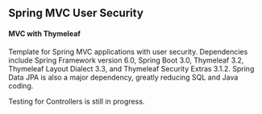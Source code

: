 ## Spring MVC User Security

#### MVC with Thymeleaf

Template for Spring MVC applications with user security. Dependencies include Spring Framework version 6.0,
Spring Boot 3.0, Thymeleaf 3.2, Thymeleaf Layout Dialect 3.3, and Thymeleaf Security Extras 3.1.2. Spring Data JPA is
also a major dependency, greatly reducing SQL and Java coding.

Testing for Controllers is still in progress.

